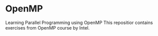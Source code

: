 # OpenMP
Learning Parallel Programming using OpenMP
This repositior contains exercises from OpenMP course by Intel.
